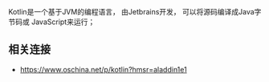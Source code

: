 Kotlin是一个基于JVM的编程语言， 由Jetbrains开发， 可以将源码编译成Java字节码或
JavaScript来运行；







## 相关连接

* <https://www.oschina.net/p/kotlin?hmsr=aladdin1e1>